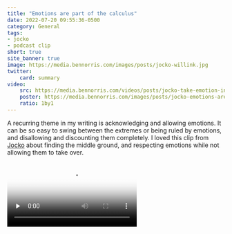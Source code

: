 ```yaml
---
title: "Emotions are part of the calculus"
date: 2022-07-20 09:55:36-0500
category: General
tags:
- jocko
- podcast clip
short: true
site_banner: true
image: https://media.bennorris.com/images/posts/jocko-willink.jpg
twitter:
    card: summary
video:
    src: https://media.bennorris.com/videos/posts/jocko-take-emotion-into-the-calculus.mov
    poster: https://media.bennorris.com/images/posts/jocko-emotions-are-part-of-the-calculus.jpg
    ratio: 1by1
---
```


A recurring theme in my writing is acknowledging and allowing emotions. It can be so easy to swing between the extremes or being ruled by emotions, and disallowing and discounting them completely. I loved this clip from [Jocko](/tags/jocko/) about finding the middle ground, and respecting emotions while not allowing them to take over.

<div class="embed-responsive embed-responsive-1by1">
    <video class="embed-responsive-item" controls="controls" playsinline="playsinline" src="https://media.bennorris.com/videos/posts/jocko-take-emotion-into-the-calculus.mov" poster="https://media.bennorris.com/images/posts/jocko-emotions-are-part-of-the-calculus.jpg" preload="none"></video>
</div>
